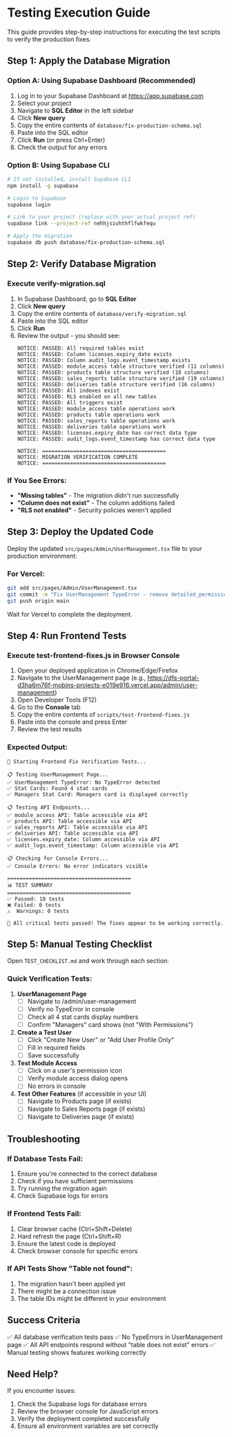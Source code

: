 # Testing Execution Guide

This guide provides step-by-step instructions for executing the test scripts to verify the production fixes.

## Step 1: Apply the Database Migration

### Option A: Using Supabase Dashboard (Recommended)
1. Log in to your Supabase Dashboard at https://app.supabase.com
2. Select your project
3. Navigate to **SQL Editor** in the left sidebar
4. Click **New query**
5. Copy the entire contents of `database/fix-production-schema.sql`
6. Paste into the SQL editor
7. Click **Run** (or press Ctrl+Enter)
8. Check the output for any errors

### Option B: Using Supabase CLI
```bash
# If not installed, install Supabase CLI
npm install -g supabase

# Login to Supabase
supabase login

# Link to your project (replace with your actual project ref)
supabase link --project-ref nehhjsiuhthflfwkfequ

# Apply the migration
supabase db push database/fix-production-schema.sql
```

## Step 2: Verify Database Migration

### Execute verify-migration.sql
1. In Supabase Dashboard, go to **SQL Editor**
2. Click **New query**
3. Copy the entire contents of `database/verify-migration.sql`
4. Paste into the SQL editor
5. Click **Run**
6. Review the output - you should see:
   ```
   NOTICE: PASSED: All required tables exist
   NOTICE: PASSED: Column licenses.expiry_date exists
   NOTICE: PASSED: Column audit_logs.event_timestamp exists
   NOTICE: PASSED: module_access table structure verified (11 columns)
   NOTICE: PASSED: products table structure verified (18 columns)
   NOTICE: PASSED: sales_reports table structure verified (19 columns)
   NOTICE: PASSED: deliveries table structure verified (16 columns)
   NOTICE: PASSED: All indexes exist
   NOTICE: PASSED: RLS enabled on all new tables
   NOTICE: PASSED: All triggers exist
   NOTICE: PASSED: module_access table operations work
   NOTICE: PASSED: products table operations work
   NOTICE: PASSED: sales_reports table operations work
   NOTICE: PASSED: deliveries table operations work
   NOTICE: PASSED: licenses.expiry_date has correct data type
   NOTICE: PASSED: audit_logs.event_timestamp has correct data type
   
   NOTICE: ========================================
   NOTICE: MIGRATION VERIFICATION COMPLETE
   NOTICE: ========================================
   ```

### If You See Errors:
- **"Missing tables"** - The migration didn't run successfully
- **"Column does not exist"** - The column additions failed
- **"RLS not enabled"** - Security policies weren't applied

## Step 3: Deploy the Updated Code

Deploy the updated `src/pages/Admin/UserManagement.tsx` file to your production environment:

### For Vercel:
```bash
git add src/pages/Admin/UserManagement.tsx
git commit -m "Fix UserManagement TypeError - remove detailed_permissions reference"
git push origin main
```

Wait for Vercel to complete the deployment.

## Step 4: Run Frontend Tests

### Execute test-frontend-fixes.js in Browser Console

1. Open your deployed application in Chrome/Edge/Firefox
2. Navigate to the UserManagement page (e.g., https://dfs-portal-d3ha6m76f-mobins-projects-e019e916.vercel.app/admin/user-management)
3. Open Developer Tools (F12)
4. Go to the **Console** tab
5. Copy the entire contents of `scripts/test-frontend-fixes.js`
6. Paste into the console and press Enter
7. Review the test results

### Expected Output:
```
🧪 Starting Frontend Fix Verification Tests...

📋 Testing UserManagement Page...
✅ UserManagement TypeError: No TypeError detected
✅ Stat Cards: Found 4 stat cards
✅ Managers Stat Card: Managers card is displayed correctly

📋 Testing API Endpoints...
✅ module_access API: Table accessible via API
✅ products API: Table accessible via API
✅ sales_reports API: Table accessible via API
✅ deliveries API: Table accessible via API
✅ licenses.expiry_date: Column accessible via API
✅ audit_logs.event_timestamp: Column accessible via API

📋 Checking for Console Errors...
✅ Console Errors: No error indicators visible

========================================
📊 TEST SUMMARY
========================================
✅ Passed: 10 tests
❌ Failed: 0 tests
⚠️  Warnings: 0 tests

🎉 All critical tests passed! The fixes appear to be working correctly.
```

## Step 5: Manual Testing Checklist

Open `TEST_CHECKLIST.md` and work through each section:

### Quick Verification Tests:
1. **UserManagement Page**
   - [ ] Navigate to /admin/user-management
   - [ ] Verify no TypeError in console
   - [ ] Check all 4 stat cards display numbers
   - [ ] Confirm "Managers" card shows (not "With Permissions")

2. **Create a Test User**
   - [ ] Click "Create New User" or "Add User Profile Only"
   - [ ] Fill in required fields
   - [ ] Save successfully

3. **Test Module Access**
   - [ ] Click on a user's permission icon
   - [ ] Verify module access dialog opens
   - [ ] No errors in console

4. **Test Other Features** (if accessible in your UI)
   - [ ] Navigate to Products page (if exists)
   - [ ] Navigate to Sales Reports page (if exists)
   - [ ] Navigate to Deliveries page (if exists)

## Troubleshooting

### If Database Tests Fail:
1. Ensure you're connected to the correct database
2. Check if you have sufficient permissions
3. Try running the migration again
4. Check Supabase logs for errors

### If Frontend Tests Fail:
1. Clear browser cache (Ctrl+Shift+Delete)
2. Hard refresh the page (Ctrl+Shift+R)
3. Ensure the latest code is deployed
4. Check browser console for specific errors

### If API Tests Show "Table not found":
1. The migration hasn't been applied yet
2. There might be a connection issue
3. The table IDs might be different in your environment

## Success Criteria

✅ All database verification tests pass
✅ No TypeErrors in UserManagement page
✅ All API endpoints respond without "table does not exist" errors
✅ Manual testing shows features working correctly

## Need Help?

If you encounter issues:
1. Check the Supabase logs for database errors
2. Review the browser console for JavaScript errors
3. Verify the deployment completed successfully
4. Ensure all environment variables are set correctly
